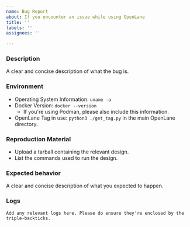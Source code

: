 ```yaml
---
name: Bug Report
about: If you encounter an issue while using OpenLane
title: ''
labels: ''
assignees: ''

---
```


### Description
A clear and concise description of what the bug is.

### Environment
* Operating System Information: `uname -a`
* Docker Version: `docker --version`
    * If you're using Podman, please also include this information.
* OpenLane Tag in use: `python3 ./get_tag.py` in the main OpenLane directory.

### Reproduction Material
* Upload a tarball containing the relevant design.
* List the commands used to run the design.

### Expected behavior
A clear and concise description of what you expected to happen.

### Logs
```
Add any relevant logs here. Please do ensure they're enclosed by the triple-backticks.
```

